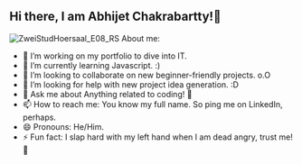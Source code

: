 ## Hi there, I am Abhijet Chakrabartty!👋   
![ZweiStudHoersaal_E08_RS](https://github.com/user-attachments/assets/0989a6c0-81be-40bf-8c15-6b341ef3eebb)
 About me:
- 🔭 I’m working on my portfolio to dive into IT. 
- 🌱 I’m currently learning Javascript. :)
- 👯 I’m looking to collaborate on new beginner-friendly projects. o.O
- 🤔 I’m looking for help with new project idea generation. :D
- 💬 Ask me about Anything related to coding! 🥑
- 📫 How to reach me: You know my full name. So ping me on LinkedIn, perhaps. 
- 😄 Pronouns: He/Him.
- ⚡ Fun fact: I slap hard with my left hand when I am dead angry, trust me! 🎱



